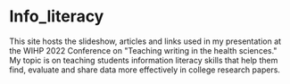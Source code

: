 # Info_literacy
This site hosts the slideshow, articles and links used in my presentation at the WIHP 2022 Conference on "Teaching writing in the health sciences." My topic is on teaching students information literacy skills that help them find, evaluate and share data more effectively in college research papers. 
